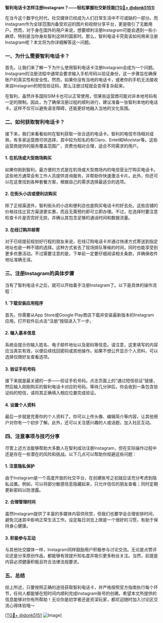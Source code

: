 **智利电话卡怎样注册Instagram？——轻松掌握社交新技能[[TG💪+ @donk5151](https://t.me/s/donk5151)]**

在当今这个数字化时代，社交媒体已经成为人们日常生活中不可或缺的一部分。而Instagram作为全球范围内备受欢迎的图片和视频分享平台，更是吸引了无数用户。然而，对于身在国外的用户来说，想要顺利注册Instagram可能会遇到一些小麻烦，特别是当你身处智利这样的国家时。那么，智利电话卡究竟该如何用来注册Instagram呢？本文将为你详细解答这一问题。

### 一、为什么需要智利电话卡？

首先，让我们来了解一下为什么使用智利电话卡注册Instagram会成为一个问题。Instagram的注册流程中通常会要求输入手机号码以验证身份，这一步骤旨在确保账户的真实性和安全性。然而，如果你没有当地的电话卡，或者你的手机无法接收来自Instagram的短信验证码，那么注册过程就会变得复杂起来。

在智利，虽然许多国际SIM卡也可以正常使用，但某些运营商可能对非本地号码有一定的限制。因此，为了确保注册过程的顺利进行，建议准备一张智利本地的电话卡。这样不仅可以避免语言障碍，还能更好地融入当地的文化氛围。

### 二、如何获取智利电话卡？

接下来，我们来看看如何在智利获取一张合适的电话卡。智利的电信市场相对成熟，有多家运营商可供选择，其中较为知名的有Claro、Entel和Movistar等。这些运营商提供的服务覆盖范围广，资费也相对合理，适合不同需求的用户。

#### 1. 在机场或大型商场购买

如果你刚到智利，最方便的方式是在机场或大型商场内的电信营业厅购买电话卡。这些地方通常会有工作人员提供咨询服务，并帮助你快速激活卡片。此外，你还可以在这里找到各种套餐方案，根据自己的需求选择最适合的选项。

#### 2. 在街头小店或便利店购买

除了正规渠道外，智利街头的小店和便利店也是购买电话卡的好去处。这些店铺的价格往往比官方渠道更实惠，而且无需预约即可立即办理。不过，在选择时要注意检查卡片是否完好无损，并确认其包含足够的通话时间和数据流量。

#### 3. 在线订购并邮寄

对于已经提前规划好行程的朋友来说，在线订购电话卡并通过快递方式寄送到指定地址也是一种不错的选择。这种方式省去了现场排队等候的时间，同时也能享受到更多优惠活动。不过需要注意的是，下单前一定要仔细阅读相关条款，并确保收件地址准确无误。

### 三、注册Instagram的具体步骤

当有了智利电话卡之后，就可以开始着手注册Instagram了。以下是具体的操作流程：

#### 1. 下载安装应用程序

首先，你需要从App Store或Google Play商店下载并安装最新版本的Instagram应用。打开软件后点击“注册”按钮进入下一步。

#### 2. 输入基本信息

系统会提示你输入姓名、电子邮件地址以及密码等信息。请注意，这里填写的内容应当真实有效，以便后续找回密码或其他操作。如果不想公开显示个人资料，可以选择仅限好友查看选项。

#### 3. 验证手机号码

接下来就是最关键的一步——验证手机号码。点击页面上的“通过短信验证”链接，然后输入刚刚购买的智利电话卡对应的号码。等待几分钟后，你会收到一条包含验证码的短信，请将其正确填入相应位置完成验证。

#### 4. 设置个人资料

最后一步就是完善你的个人资料了。你可以上传头像、编辑简介等内容，让其他用户对你有一个初步了解。此外，还可以关注感兴趣的人或话题，加入社区互动。

### 四、注意事项与技巧分享

尽管上述方法能够帮助大多数人在智利成功注册Instagram，但在实际操作过程中还是存在一些潜在的风险和挑战。以下几点可以帮助你规避这些问题：

#### 1. 注意隐私保护

由于Instagram是一个高度开放的社交平台，在创建账号之初就应该充分考虑到隐私设置。例如，可以将部分敏感信息隐藏起来，只允许信任的朋友查看；同时定期更新密码以防泄露。

#### 2. 合理管理时间

虽然Instagram提供了丰富的多媒体内容供欣赏，但我们也要学会合理安排时间，避免沉迷其中影响正常生活工作。设定每日浏览上限是一个很好的习惯，有助于保持身心健康。

#### 3. 积极参与互动

与其他社交媒体一样，Instagram同样鼓励用户积极参与讨论交流。无论是点赞评论还是分享原创作品，都能够有效提升知名度并吸引更多粉丝关注。当然，前提是内容必须健康积极且符合法律法规要求。

### 五、总结

综上所述，只要按照正确的途径获取智利电话卡，并严格按照官方指南执行每个环节，任何人都能够在短时间内顺利完成Instagram账号的创建。希望本文所提供的信息能够对你有所帮助！无论你是初学者还是资深玩家，都欢迎随时加入讨论区交流心得体验哦～

[[TG💪+ @donk5151](https://t.me/s/donk5151) ![Image](https://i.postimg.cc/rwNCRYN7/Snipaste-2025-04-30-17-27-05.png)]